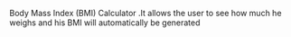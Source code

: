Body Mass Index (BMI) Calculator
.It allows the user to see how much he weighs and his BMI will automatically be generated

